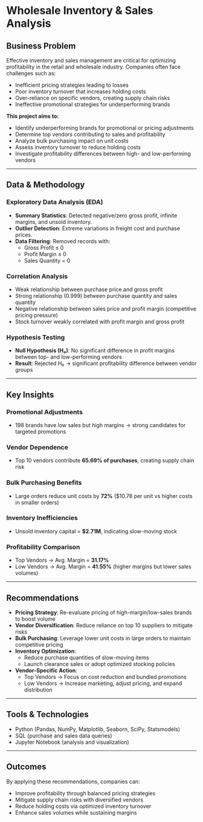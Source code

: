 # Wholesale Inventory & Sales Analysis

## Business Problem
Effective inventory and sales management are critical for optimizing profitability in the retail and wholesale industry. Companies often face challenges such as:
- Inefficient pricing strategies leading to losses  
- Poor inventory turnover that increases holding costs  
- Over-reliance on specific vendors, creating supply chain risks  
- Ineffective promotional strategies for underperforming brands  

**This project aims to:**
- Identify underperforming brands for promotional or pricing adjustments  
- Determine top vendors contributing to sales and profitability  
- Analyze bulk purchasing impact on unit costs  
- Assess inventory turnover to reduce holding costs  
- Investigate profitability differences between high- and low-performing vendors  

---

## Data & Methodology

### Exploratory Data Analysis (EDA)
- **Summary Statistics**: Detected negative/zero gross profit, infinite margins, and unsold inventory.  
- **Outlier Detection**: Extreme variations in freight cost and purchase prices.  
- **Data Filtering**: Removed records with:  
  - Gross Profit ≤ 0  
  - Profit Margin ≤ 0  
  - Sales Quantity = 0  

### Correlation Analysis
- Weak relationship between purchase price and gross profit  
- Strong relationship (0.999) between purchase quantity and sales quantity  
- Negative relationship between sales price and profit margin (competitive pricing pressure)  
- Stock turnover weakly correlated with profit margin and gross profit  

### Hypothesis Testing
- **Null Hypothesis (H₀)**: No significant difference in profit margins between top- and low-performing vendors  
- **Result**: Rejected H₀ → significant profitability difference between vendor groups  

---

## Key Insights

### Promotional Adjustments
- 198 brands have low sales but high margins → strong candidates for targeted promotions  

### Vendor Dependence
- Top 10 vendors contribute **65.69% of purchases**, creating supply chain risk  

### Bulk Purchasing Benefits
- Large orders reduce unit costs by **72%** ($10.78 per unit vs higher costs in smaller orders)  

### Inventory Inefficiencies
- Unsold inventory capital = **$2.71M**, indicating slow-moving stock  

### Profitability Comparison
- Top Vendors → Avg. Margin = **31.17%**  
- Low Vendors → Avg. Margin = **41.55%** (higher margins but lower sales volumes)  

---

## Recommendations
- **Pricing Strategy**: Re-evaluate pricing of high-margin/low-sales brands to boost volume  
- **Vendor Diversification**: Reduce reliance on top 10 suppliers to mitigate risks  
- **Bulk Purchasing**: Leverage lower unit costs in large orders to maintain competitive pricing  
- **Inventory Optimization**:  
  - Reduce purchase quantities of slow-moving items  
  - Launch clearance sales or adopt optimized stocking policies  
- **Vendor-Specific Action**:  
  - Top Vendors → Focus on cost reduction and bundled promotions  
  - Low Vendors → Increase marketing, adjust pricing, and expand distribution  

---

## Tools & Technologies
- Python (Pandas, NumPy, Matplotlib, Seaborn, SciPy, Statsmodels)  
- SQL (purchase and sales data queries)  
- Jupyter Notebook (analysis and visualization)  

---

## Outcomes
By applying these recommendations, companies can:  
- Improve profitability through balanced pricing strategies  
- Mitigate supply chain risks with diversified vendors  
- Reduce holding costs via optimized inventory turnover  
- Enhance sales volumes while sustaining margins  
